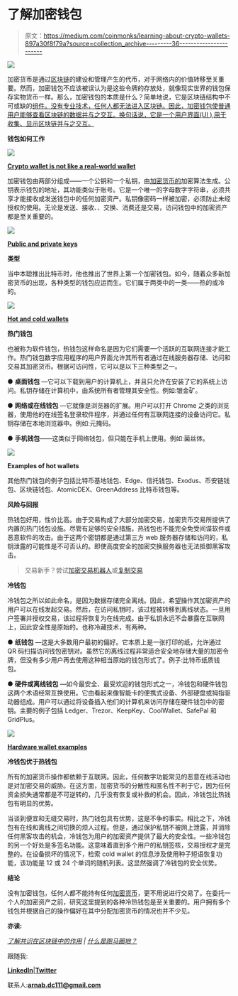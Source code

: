 # 了解加密钱包

> 原文：<https://medium.com/coinmonks/learning-about-crypto-wallets-897a30f8f79a?source=collection_archive---------36----------------------->

![](img/5a66121a5beb88cc983688826a2c841c.png)

加密货币是通过[区块链](/coinmonks/what-is-blockchain-a7082404caa2)的建设和管理产生的代币，对于网络内的价值转移至关重要。然而，加密钱包不应该被误认为是这些令牌的存放处，就像现实世界的钱包保存实物货币一样。那么，加密钱包的本质是什么？简单地说，它是区块链结构中不可或缺的[组件。没有专业技术，任何人都无法进入区块链。因此，加密钱包使普通用户能够查看区块链的数据并与之交互。换句话说，它是一个用户界面(UI ),用于收集、显示区块链并与之交互。](https://coinsbench.com/understanding-the-architecture-of-a-blockchain-f50ad412bdc4)

**钱包如何工作**

![](img/c24a49a09e1ab73289d34e5afc9c6a5a.png)

[**Crypto wallet is not like a real-world wallet**](https://blog.gurock.com/cryptocurrency-wallet/)

加密钱包由两部分组成——一个公钥和一个私钥，由[加密货币的](/coinmonks/what-is-blockchain-a7082404caa2)加密算法生成。公钥表示钱包的地址，其功能类似于账号。它是一个唯一的字母数字字符串，必须共享才能接收或发送钱包中的任何加密资产。私钥像密码一样被加密，必须防止未经授权的使用。无论是发送、接收、、交换、消费还是交易，访问钱包中的加密资产都是至关重要的。

![](img/fda524c3bc5383e4dad6773218ba2f93.png)

[**Public and private keys**](https://www.simplilearn.com/tutorials/blockchain-tutorial/blockchain-wallet)

**类型**

当中本聪推出比特币时，他也推出了世界上第一个加密钱包。如今，随着众多新加密货币的出现，各种类型的钱包应运而生。它们属于两类中的一类——热的或冷的。

![](img/be9bc33292dff47aed3e4d026147c293.png)

[**Hot and cold wallets**](https://coinmarketcap.com/alexandria/article/hot-wallets-vs-cold-wallets-whats-the-difference)

**热门钱包**

也被称为软件钱包，热钱包这样命名是因为它们需要一个活跃的互联网连接才能工作。热门钱包数字应用程序的用户界面允许其所有者通过在线服务器存储、访问和交易其加密货币。根据可访问性，它可以是以下三种类型之一。

● **桌面钱包** —它可以下载到用户的计算机上，并且只允许在安装了它的系统上访问。私钥存储在计算机中，由系统所有者管理其安全性。例如:银金矿。

● **网络或在线钱包** —它就像是浏览器的扩展。用户可以打开 Chrome 之类的浏览器，使用他的在线签名登录软件程序，并通过任何有互联网连接的设备访问它。私钥存储在本地浏览器中。例如:元掩码。

● **手机钱包**——这类似于网络钱包，但只能在手机上使用。例如:菌丝体。

![](img/79feb9864fe80c1c5f96e5ff95065233.png)

**Examples of hot wallets**

其他热门钱包的例子包括比特币基地钱包、Edge、信托钱包、Exodus、币安链钱包、区块链钱包、AtomicDEX、GreenAddress 比特币钱包等。

**风险与回报**

热钱包好用，性价比高。由于交易构成了大部分加密交易，加密货币交易所提供了内置的热门钱包设施。尽管有足够的安全措施，热钱包也不能完全免受间谍软件或恶意软件的攻击。由于这两个密钥都是通过第三方 web 服务器存储和访问的，私钥泄露的可能性是不可否认的。即使高度安全的加密交换服务器也无法抵御黑客攻击。

> 交易新手？尝试[加密交易机器人](/coinmonks/crypto-trading-bot-c2ffce8acb2a)或[复制交易](/coinmonks/top-10-crypto-copy-trading-platforms-for-beginners-d0c37c7d698c)

**冷钱包**

冷钱包之所以如此命名，是因为数据存储完全离线。因此，希望操作其加密资产的用户可以在线发起交易。然后，在访问私钥时，该过程被转移到离线状态。一旦用户签署并授权交易，该过程将恢复为在线完成。由于私钥永远不会暴露在互联网上，因此安全性是原始的。也称冷藏技术，有两种。

● **纸钱包** —这是大多数用户最初的偏好。它本质上是一张打印的纸，允许通过 QR 码扫描访问钱包密钥对。虽然它的离线过程非常适合安全地存储大量的加密令牌，但没有多少用户再去使用这种相当原始的钱包形式了。例子:比特币纸质钱包。

● **硬件或离线钱包** —如今最安全、最受欢迎的钱包形式之一，冷钱包和硬件钱包这两个术语经常互换使用。它由看起来像智能卡的便携式设备、外部硬盘或拇指驱动器组成。用户可以通过将设备插入他们的计算机来访问存储在硬件钱包中的密钥。主要的例子包括 Ledger、Trezor、KeepKey、CoolWallet、SafePal 和 GridPlus。

![](img/f118cf5d554409e6536d02cf03767756.png)

[**Hardware wallet examples**](https://www.defipulse.com/blog/crypto-hardware-wallets-or-cold-wallets-explained)

**冷钱包优于热钱包**

所有的加密货币操作都依赖于互联网。因此，任何数字功能常见的恶意在线活动也是对加密交易的威胁。在这方面，加密货币的分散性和匿名性不利于它，因为任何资金损失通常都是不可逆转的，几乎没有恢复或补救的机会。因此，冷钱包比热钱包有明显的优势。

当谈到便宜和无缝交易时，热门钱包具有优势，这是不争的事实。相比之下，冷钱包有在线和离线之间切换的烦人过程。但是，通过保护私钥不被网上泄露，并消除任何黑客攻击的机会，冷钱包为用户的加密资产提供了最大的安全性。一些冷钱包的另一个好处是多签名功能。这意味着直到多个用户的私钥签核，交易授权才是完整的。在设备损坏的情况下，检索 cold wallet 的信息涉及使用种子短语恢复功能，该功能是 12 或 24 个单词的随机列表。这显然强调了冷钱包的安全优势。

**结论**

没有加密钱包，任何人都不能持有任何[加密货币](/coinmonks/what-is-blockchain-a7082404caa2)，更不用说进行交易了。在委托一个人的加密资产之前，研究这里提到的各种冷热钱包是至关重要的。用户拥有多个钱包并根据自己的操作偏好在其中分配加密货币的情况也并不少见。

**亦读:**

[*了解共识在区块链中的作用*](/@DC.600/understanding-the-role-of-consensus-in-blockchain-db724fa63a53) *|* [*什么是跑马圈地？*](/coinmonks/what-is-staking-7ca67fa9d4da)

跟随我:

[**LinkedIn**](https://www.linkedin.com/in/a600dc/)|[**Twitter**](https://twitter.com/dc_111)

联系人:**arnab.dc111@gmail.com**